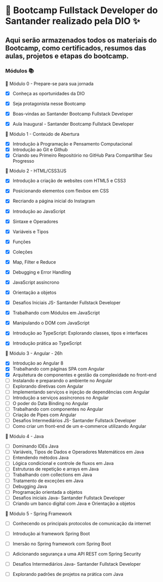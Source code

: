# 🚀 Bootcamp Fullstack Developer do Santander realizado pela DIO ✨

## Aqui serão armazenados todos os materiais do Bootcamp, como certificados, resumos das aulas, projetos e etapas do bootcamp.


### Módulos 📚

:red_circle: Módulo 0 - Prepare-se para sua jornada
- [x] Conheça as oportunidades da DIO
- [x] Seja protagonista nesse Bootcamp
- [x] Boas-vindas ao Santander Bootcamp Fullstack Developer
- [x] Aula Inaugural - Santander Bootcamp Fullstack Developer


:red_circle: Módulo 1 - Conteúdo de Abertura
- [x] Introdução à Programação e Pensamento Computacional
- [x] Introdução ao Git e Github
- [x] Criando seu Primeiro Repositório no GitHub Para Compartilhar Seu Progresso

:red_circle: Módulo 2 - HTML/CSS3/JS
- [x] Introdução a criação de websites com HTML5 e CSS3
- [x] Posicionando elementos com flexbox em CSS
- [x] Recriando a página inicial do Instagram
- [x] Introdução ao JavaScript
- [x] Sintaxe e Operadores
- [x] Variáveis e Tipos
- [x] Funções
- [x] Coleções
- [x] Map, Filter e Reduce
- [x] Debugging e Error Handling
- [x] JavaScript assíncrono
- [x] Orientação a objetos
- [x] Desafios Iniciais JS- Santander Fullstack Developer
- [x] Trabalhando com Módulos em JavaScript
- [x] Manipulando o DOM com JavaScript
- [x] Introdução ao TypeScript: Explorando classes, tipos e interfaces
- [x] Introdução prática ao TypeScript


:red_circle: Módulo 3 - Angular - 26h
- [x] Introdução ao Angular 8
- [x] Trabalhando com páginas SPA com Angular
- [x] Arquitetura de componentes e gestão da complexidade no front-end
- [ ] Instalando e preparando o ambiente no Angular
- [ ] Explorando diretivas com Angular
- [ ] Implementando serviços e injeção de dependências com Angular
- [ ] Introdução a serviços assíncronos no Angular
- [ ] O poder do Data Binding no Angular
- [ ] Trabalhando com componentes no Angular
- [ ] Criação de Pipes com Angular
- [ ] Desafios Intermediários JS- Santander Fullstack Developer
- [ ] Como criar um front-end de um e-commerce utilizando Angular

:red_circle: Módulo 4 - Java
- [ ] Dominando IDEs Java
- [ ] Variáveis, Tipos de Dados e Operadores Matemáticos em Java
- [ ] Entendendo métodos Java
- [ ] Lógica condicional e controle de fluxos em Java
- [ ] Estruturas de repetição e arrays em Java
- [ ] Trabalhando com collections em Java
- [ ] Tratamento de exceções em Java
- [ ] Debugging Java
- [ ] Programação orientada a objetos
- [ ] Desafios iniciais Java- Santander Fullstack Developer
- [ ] Criando um banco digital com Java e Orientação a objetos

:red_circle: Módulo 5 - Spring Framework
- [ ] Conhecendo os principais protocolos de comunicação da internet
- [ ] Introdução ai framework Spring Boot
- [ ] Imersão no Spring framework com Spring Boot
- [ ] Adicionando segurança a uma API REST com Spring Security
- [ ] Desafios Intermediários Java- Santander Fullstack Developer
- [ ] Explorando padrões de projetos na prática com Java




